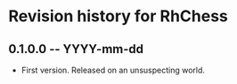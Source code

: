 # Revision history for RhChess

## 0.1.0.0 -- YYYY-mm-dd

* First version. Released on an unsuspecting world.

